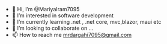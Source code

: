 - 👋 Hi, I’m @MariyaIram7095
- 👀 I’m interested in software development
- 🌱 I’m currently learning .net , .net core, mvc,blazor, maui etc
- 💞️ I’m looking to collaborate on ...
- 📫 How to reach me mrdargahi7095@gmail.com

<!---
MariyaIram7095/MariyaIram7095 is a ✨ special ✨ repository because its `README.md` (this file) appears on your GitHub profile.
You can click the Preview link to take a look at your changes.
--->
